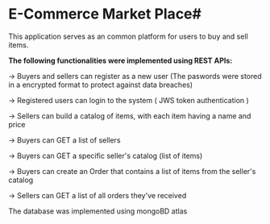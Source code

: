 # E-Commerce Market Place#

This application serves as an common platform for users to buy and sell items.  

**The following functionalities were implemented using REST APIs:**

-> Buyers and sellers can register as a new user (The paswords were stored in a encrypted format to protect against data breaches) 

-> Registered users can login to the system ( JWS token authentication )

-> Sellers can build a catalog of items, with each item having a name and price

-> Buyers can GET a list of sellers

-> Buyers can GET a specific seller's catalog (list of items)

-> Buyers can create an Order that contains a list of items from the seller's catalog

-> Sellers can GET a list of all orders they've received

The database was implemented using mongoBD atlas 
